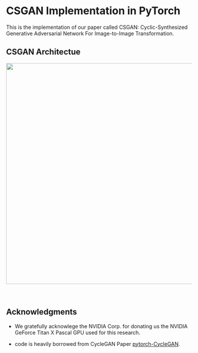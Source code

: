 # CSGAN Implementation in PyTorch
This is the implementation of our paper called CSGAN: Cyclic-Synthesized Generative Adversarial Network For Image-to-Image Transformation.
## CSGAN Architectue
<img src='CSGAN.jpg' align="center" width=600>
<br><br><br>

## Acknowledgments
- We gratefully acknowlege the NVIDIA Corp. for donating us the NVIDIA GeForce Titan X Pascal GPU used for this research.

- code is heavily borrowed from CycleGAN Paper [pytorch-CycleGAN](https://github.com/junyanz/pytorch-CycleGAN-and-pix2pix).
